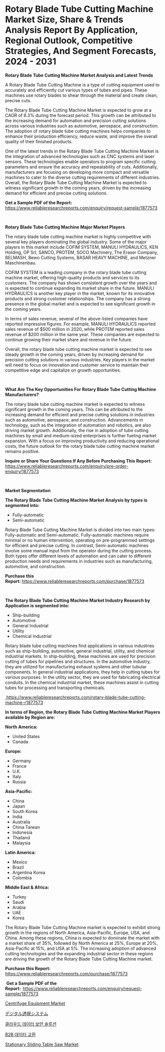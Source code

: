 <p><h1>Rotary Blade Tube Cutting Machine Market Size, Share & Trends Analysis Report By Application, Regional Outlook, Competitive Strategies, And Segment Forecasts, 2024 - 2031</h1></p><p><strong>Rotary Blade Tube Cutting Machine Market Analysis and Latest Trends</strong></p>
<p><p>A Rotary Blade Tube Cutting Machine is a type of cutting equipment used to accurately and efficiently cut various types of tubes and pipes. These machines use rotary blades to shear through the material and create clean, precise cuts.</p><p>The Rotary Blade Tube Cutting Machine Market is expected to grow at a CAGR of 8.3% during the forecast period. This growth can be attributed to the increasing demand for automation and precision cutting solutions across various industries such as automotive, aerospace, and construction. The adoption of rotary blade tube cutting machines helps companies to enhance their production efficiency, reduce waste, and improve the overall quality of their finished products.</p><p>One of the latest trends in the Rotary Blade Tube Cutting Machine Market is the integration of advanced technologies such as CNC systems and laser sensors. These technologies enable operators to program specific cutting parameters and ensure the accuracy and repeatability of cuts. Additionally, manufacturers are focusing on developing more compact and versatile machines to cater to the diverse cutting requirements of different industries. Overall, the Rotary Blade Tube Cutting Machine Market is expected to witness significant growth in the coming years, driven by the increasing demand for efficient and precise cutting solutions.</p></p>
<p><strong>Get a Sample PDF of the Report:&nbsp;</strong> <a href="https://www.reliableresearchreports.com/enquiry/request-sample/1877573">https://www.reliableresearchreports.com/enquiry/request-sample/1877573</a></p>
<p>&nbsp;</p>
<p><strong>Rotary Blade Tube Cutting Machine Major Market Players</strong></p>
<p><p>The rotary blade tube cutting machine market is highly competitive with several key players dominating the global industry. Some of the major players in this market include COFIM SYSTEM, MANULI HYDRAULICS, KEN Holding, OP Srl, SANCO, PROTEM, SOCO Machinery, The Eraser Company, BELMASH, Bewo Cutting Systems, BASAR HEAVY MACHINE, and Metzner Maschinenbau.</p><p>COFIM SYSTEM is a leading company in the rotary blade tube cutting machine market, offering high-quality products and services to its customers. The company has shown consistent growth over the years and is expected to continue expanding its market share in the future. MANULI HYDRAULICS is another key player in the market, known for its innovative products and strong customer relationships. The company has a strong presence in the global market and is expected to see significant growth in the coming years.</p><p>In terms of sales revenue, several of the above-listed companies have reported impressive figures. For example, MANULI HYDRAULICS reported sales revenue of $500 million in 2020, while PROTEM reported sales revenue of $200 million in the same year. These companies are expected to continue growing their market share and revenue in the future.</p><p>Overall, the rotary blade tube cutting machine market is expected to see steady growth in the coming years, driven by increasing demand for precision cutting solutions in various industries. Key players in the market will need to focus on innovation and customer service to maintain their competitive edge and capitalize on growth opportunities.</p></p>
<p>&nbsp;</p>
<p><strong>What Are The Key Opportunities For Rotary Blade Tube Cutting Machine Manufacturers?</strong></p>
<p><p>The rotary blade tube cutting machine market is expected to witness significant growth in the coming years. This can be attributed to the increasing demand for efficient and precise cutting solutions in industries such as automotive, aerospace, and construction. Advancements in technology, such as the integration of automation and robotics, are also driving market growth. Additionally, the rise in adoption of tube cutting machines by small and medium-sized enterprises is further fueling market expansion. With a focus on improving productivity and reducing operational costs, the future outlook for the rotary blade tube cutting machine market remains positive.</p></p>
<p><strong>Inquire or Share Your Questions If Any Before Purchasing This Report:</strong> <a href="https://www.reliableresearchreports.com/enquiry/pre-order-enquiry/1877573">https://www.reliableresearchreports.com/enquiry/pre-order-enquiry/1877573</a></p>
<p>&nbsp;</p>
<p><strong>Market Segmentation</strong></p>
<p><strong>The Rotary Blade Tube Cutting Machine Market Analysis by types is segmented into:</strong></p>
<p><ul><li>Fully-automatic</li><li>Semi-automatic</li></ul></p>
<p><p>Rotary Blade Tube Cutting Machine Market is divided into two main types: Fully-automatic and Semi-automatic. Fully-automatic machines require minimal or no human intervention, operating on pre-programmed settings for efficient and precise cutting. In contrast, Semi-automatic machines involve some manual input from the operator during the cutting process. Both types offer different levels of automation and can cater to different production needs and requirements in industries such as manufacturing, automotive, and construction.</p></p>
<p><strong>Purchase this Report:&nbsp;</strong><a href="https://www.reliableresearchreports.com/purchase/1877573">https://www.reliableresearchreports.com/purchase/1877573</a></p>
<p>&nbsp;</p>
<p><strong>The Rotary Blade Tube Cutting Machine Market Industry Research by Application is segmented into:</strong></p>
<p><ul><li>Ship-building</li><li>Automotive</li><li>General Industrial</li><li>Utility</li><li>Chemical Industrial</li></ul></p>
<p><p>Rotary blade tube cutting machines find applications in various industries such as ship-building, automotive, general industrial, utility, and chemical industrial markets. In ship-building, these machines are used for precision cutting of tubes for pipelines and structures. In the automotive industry, they are utilized for manufacturing exhaust systems and other tubular components. In general industrial applications, they help in cutting tubes for various purposes. In the utility sector, they are used for fabricating electrical conduits. In the chemical industrial market, these machines assist in cutting tubes for processing and transporting chemicals.</p></p>
<p><a href="https://www.reliableresearchreports.com/rotary-blade-tube-cutting-machine-r1877573">&nbsp;https://www.reliableresearchreports.com/rotary-blade-tube-cutting-machine-r1877573</a></p>
<p><strong>In terms of Region, the Rotary Blade Tube Cutting Machine Market Players available by Region are:</strong></p>
<p>
    <p> <strong> North America: </strong>
        <ul>
            <li>United States</li>
            <li>Canada</li>
        </ul>
        </p> 
    <p> <strong> Europe: </strong>
        <ul>
            <li>Germany</li>
            <li>France</li>
            <li>U.K.</li>
            <li>Italy</li>
            <li>Russia</li>
        </ul>
        </p> 
    <p> <strong> Asia-Pacific: </strong>
        <ul>
            <li>China</li>
            <li>Japan</li>
            <li>South Korea</li>
            <li>India</li>
            <li>Australia</li>
            <li>China Taiwan</li>
            <li>Indonesia</li>
            <li>Thailand</li>
            <li>Malaysia</li>
        </ul>
        </p> 
    <p> <strong> Latin America: </strong>
        <ul>
            <li>Mexico</li>
            <li>Brazil</li>
            <li>Argentina Korea</li>
            <li>Colombia</li>
        </ul>
        </p> 
    <p> <strong> Middle East & Africa: </strong>
        <ul>
            <li>Turkey</li>
            <li>Saudi</li>
            <li>Arabia</li>
            <li>UAE</li>
            <li>Korea</li>
        </ul>
    </p>
    </p>
<p><p>The Rotary Blade Tube Cutting Machine market is expected to exhibit strong growth in the regions of North America, Asia-Pacific, Europe, USA, and China. Among these regions, China is expected to dominate the market with a market share of 35%, followed by North America at 25%, Europe at 20%, Asia-Pacific at 15%, and USA at 5%. The increasing adoption of advanced cutting technologies and the expanding industrial sector in these regions are driving the growth of the Rotary Blade Tube Cutting Machine market.</p></p>
<p><strong>Purchase this Report: </strong><a href="https://www.reliableresearchreports.com/purchase/1877573">https://www.reliableresearchreports.com/purchase/1877573</a></p>
<p>&nbsp;<strong>Get a Sample PDF of the Report:&nbsp;&nbsp;</strong><a href="https://www.reliableresearchreports.com/enquiry/request-sample/1877573">https://www.reliableresearchreports.com/enquiry/request-sample/1877573</a></p>
<p><strong></strong></p>
<p><p><a href="https://view.publitas.com/reportprime-1/centrifuge-equipment-market-competitive-analysis-market-trends-and-forecast-to-2031/">Centrifuge Equipment Market</a></p><p><a href="https://github.com/hwbcz413288296/Market-Research-Report-List-1/blob/main/612270944017.md">デジタル透視システム</a></p><p><a href="https://github.com/RichardLueilwitz787/Market-Research-Report-List-1/blob/main/828989940477.md">클라우드 데이터 보안 솔루션</a></p><p><a href="https://github.com/fredrickeglers/Market-Research-Report-List-1/blob/main/778026240476.md">B2B 데이터 교환</a></p><p><a href="https://github.com/Sherrillcrooksxa8i18ucf2m/Market-Research-Report-List-2/blob/main/stationary-sliding-table-saw-market.md">Stationary Sliding Table Saw Market</a></p></p>